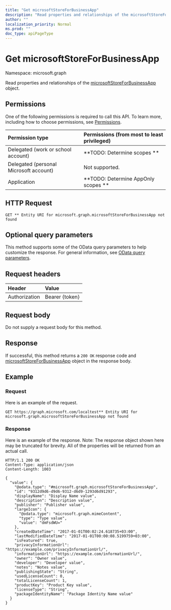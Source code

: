 ```yaml
---
title: "Get microsoftStoreForBusinessApp"
description: "Read properties and relationships of the microsoftStoreForBusinessApp object."
author: ""
localization_priority: Normal
ms.prod: ""
doc_type: apiPageType
---
```


# Get microsoftStoreForBusinessApp

Namespace: microsoft.graph

Read properties and relationships of the [microsoftStoreForBusinessApp](../resources/microsoftstoreforbusinessapp.md) object.

## Permissions
One of the following permissions is required to call this API. To learn more, including how to choose permissions, see [Permissions](/concepts/permissions-reference.md).

|Permission type|Permissions (from most to least privileged)|
|:---|:---|
|Delegated (work or school account)|**TODO: Determine scopes **|
|Delegated (personal Microsoft account)|Not supported.|
|Application|**TODO: Determine AppOnly scopes **|

## HTTP Request
<!-- {
  "blockType": "ignored"
}
-->
``` http
GET ** Entity URI for microsoft.graph.microsoftStoreForBusinessApp not found
```

## Optional query parameters
This method supports some of the OData query parameters to help customize the response. For general information, see [OData query parameters](/graph/query-parameters).

## Request headers
|Header|Value|
|:---|:---|
|Authorization|Bearer {token}|

## Request body
Do not supply a request body for this method.

## Response
If successful, this method returns a `200 OK` response code and [microsoftStoreForBusinessApp](../resources/microsoftstoreforbusinessapp.md) object in the response body.

## Example

### Request
Here is an example of the request.
<!-- {
  "blockType": "request",
  "name": "get_microsoftstoreforbusinessapp"
}
-->
``` http
GET https://graph.microsoft.com/localtest** Entity URI for microsoft.graph.microsoftStoreForBusinessApp not found
```

### Response
Here is an example of the response. Note: The response object shown here may be truncated for brevity. All of the properties will be returned from an actual call.
<!-- {
  "blockType": "response",
  "truncated": true,
  "@odata.type": "microsoft.graph.microsoftStoreForBusinessApp"
}
-->
``` http
HTTP/1.1 200 OK
Content-Type: application/json
Content-Length: 1003

{
  "value": {
    "@odata.type": "#microsoft.graph.microsoftStoreForBusinessApp",
    "id": "9312d9d6-d9d6-9312-d6d9-1293d6d91293",
    "displayName": "Display Name value",
    "description": "Description value",
    "publisher": "Publisher value",
    "largeIcon": {
      "@odata.type": "microsoft.graph.mimeContent",
      "type": "Type value",
      "value": "dmFsdWU="
    },
    "createdDateTime": "2017-01-01T00:02:24.618735+03:00",
    "lastModifiedDateTime": "2017-01-01T00:00:08.5199759+03:00",
    "isFeatured": true,
    "privacyInformationUrl": "https://example.com/privacyInformationUrl/",
    "informationUrl": "https://example.com/informationUrl/",
    "owner": "Owner value",
    "developer": "Developer value",
    "notes": "Notes value",
    "publishingState": "String",
    "usedLicenseCount": 0,
    "totalLicenseCount": 1,
    "productKey": "Product Key value",
    "licenseType": "String",
    "packageIdentityName": "Package Identity Name value"
  }
}
```

